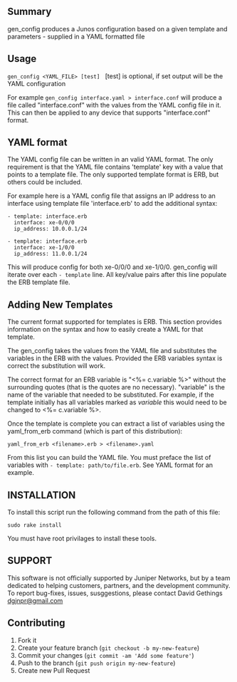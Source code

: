 ## Summary

gen_config produces a Junos configuration based on a given template and parameters - supplied in a YAML formatted file

## Usage

`gen_config <YAML_FILE> [test]`
 
    [test] is optional, if set output will be the YAML configuration

For example `gen_config interface.yaml > interface.conf` will produce a file called "interface.conf" with the values from the YAML config file in it. This can then be applied to any device that supports "interface.conf" format.

## YAML format

The YAML config file can be written in an valid YAML format. The only requirement is that the YAML file contains 'template' key with a value that points to a template file. The only supported template format is ERB, but others could be included.

For example here is a YAML config file that assigns an IP address to an interface using template file 'interface.erb' to add the additional syntax:

    - template: interface.erb
      interface: xe-0/0/0
      ip_address: 10.0.0.1/24

    - template: interface.erb
      interface: xe-1/0/0
      ip_address: 11.0.0.1/24

This will produce config for both xe-0/0/0 and xe-1/0/0. gen_config will iterate over each `- template` line. All key/value pairs after this line populate the ERB template file.

## Adding New Templates

The current format supported for templates is ERB. This section provides information on the syntax and how to easily create a YAML for that template.

The gen_config takes the values from the YAML file and substitutes the variables in the ERB with the values. Provided the ERB variables syntax is correct the substitution will work.

The correct format for an ERB variable is "<%= c.variable %>" without the surrounding quotes (that is the quotes are no necessary). "variable" is the name of the variable that needed to be substituted. For example, if the template initially has all variables marked as $variable$ this would need to be changed to <%= c.variable %>.

Once the template is complete you can extract a list of variables using the yaml_from_erb command (which is part of this distribution):

    yaml_from_erb <filename>.erb > <filename>.yaml

From this list you can build the YAML file. You must preface the list of variables with `- template: path/to/file.erb`. See YAML format for an example.

## INSTALLATION

To install this script run the following command from the path of this file:

    sudo rake install

You must have root privilages to install these tools.

## SUPPORT

This software is not officially supported by Juniper Networks, but by a team dedicated to helping customers, partners, and the development community.  To report bug-fixes, issues, susggestions, please contact David Gethings <dgjnpr@gmail.com>

## Contributing

1. Fork it
2. Create your feature branch (`git checkout -b my-new-feature`)
3. Commit your changes (`git commit -am 'Add some feature'`)
4. Push to the branch (`git push origin my-new-feature`)
5. Create new Pull Request